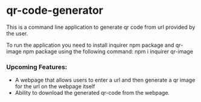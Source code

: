 # qr-code-generator

This is a command line application to generate qr code from url provided by the user.

To run the application you need to install inquirer npm package and qr-image npm package using the following command:
npm i inquirer qr-image

### Upcoming Features:

- A webpage that allows users to enter a url and then generate a qr image for the url on the webpage itself
- Ability to download the generated qr-code from the webpage.

